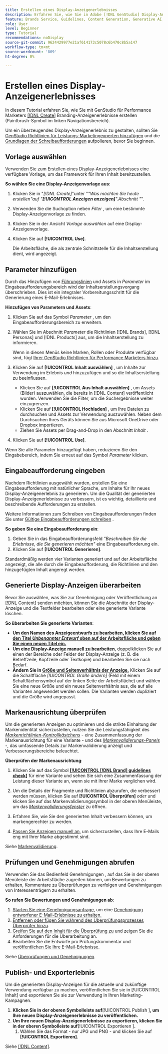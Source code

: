 ```yaml
---
title: Erstellen eines Display-Anzeigenerlebnisses
description: Erfahren Sie, wie Sie in Adobe [!DNL GenStudio] Display-Anzeigenerlebnisse für Performance-Marketingexperten erstellen.
feature: Brands Service, Guidelines, Content Generation, Generative AI, Create, Experiences, Variant Generation
role: User
level: Beginner
type: Tutorial
recommendations: noDisplay
source-git-commit: 9624429977e21af614173c5078c6b470c8b5a147
workflow-type: tm+mt
source-wordcount: '809'
ht-degree: 0%

---
```


# Erstellen eines Display-Anzeigenerlebnisses

In diesem Tutorial erfahren Sie, wie Sie mit GenStudio für Performance Marketers [[!DNL Create]](/help/user-guide/create/overview.md) Branding-Anzeigenerlebnisse erstellen (Paintbrush-Symbol im linken Navigationsbereich).

Um ein überzeugendes Display-Anzeigenerlebnis zu gestalten, sollten Sie [GenStudio Richtlinien für Leistungs-Marketingexperten hinzufügen](/help/user-guide/guidelines/add-guidelines.md) und die [Grundlagen der Schreibaufforderungen](/help/user-guide/effective-prompts.md) aufpolieren, bevor Sie beginnen.

## Vorlage auswählen

Verwenden Sie zum Erstellen eines Display-Anzeigenerlebnisses eine verfügbare Vorlage, um das Framework für Ihren Inhalt bereitzustellen.

**So wählen Sie eine Display-Anzeigenvorlage aus**:

1. Klicken Sie in &quot;_[!DNL Create]_&quot;unter &quot;_&quot;Was möchten Sie heute erstellen&quot;auf &quot;**[!UICONTROL Anzeigen anzeigen]**&quot;.Abschnitt &quot;_&quot;.
1. Verwenden Sie die Suchoption neben _Filter_ , um eine bestimmte Display-Anzeigenvorlage zu finden.
1. Klicken Sie in der Ansicht _Vorlage auswählen_ auf eine Display-Anzeigenvorlage.
1. Klicken Sie auf **[!UICONTROL Use]**.

   Die Arbeitsfläche, die als zentrale Schnittstelle für die Inhaltserstellung dient, wird angezeigt.

## Parameter hinzufügen

Durch das Hinzufügen von [Führungslinien](/help/user-guide/guidelines/overview.md) und Assets in _Parameter_ im Eingabeaufforderungsbereich wird der Inhaltserstellungsvorgang überschrieben. Dies ist ein integraler Vorbereitungsschritt für die Generierung eines E-Mail-Erlebnisses.

**Hinzufügen von Parametern und Assets**:

1. Klicken Sie auf das Symbol _Parameter_ , um den Eingabeaufforderungsbereich zu erweitern.
1. Wählen Sie im Abschnitt _Parameter_ die Richtlinien [!DNL Brands], [!DNL Personas] und [!DNL Products] aus, um die Inhaltserstellung zu informieren.

   Wenn in diesen Menüs keine Marken, Rollen oder Produkte verfügbar sind, fügt [Ihrer GenStudio Richtlinien für Performance Marketers hinzu](/help/user-guide/guidelines/add-guidelines.md).

1. Klicken Sie auf **[!UICONTROL Inhalt auswählen]** , um Inhalte zur Verwendung im Erlebnis *und* hinzuzufügen und so die Inhaltserstellung zu beeinflussen.
   * Klicken Sie auf **[!UICONTROL Aus Inhalt auswählen]** , um Assets (Bilder) auszuwählen, die bereits in [!DNL Content] veröffentlicht wurden. Verwenden Sie die Filter, um die Suchergebnisse weiter einzugrenzen.
   * Klicken Sie auf **[!UICONTROL Hochladen]** , um Ihre Dateien zu durchsuchen und Assets zur Verwendung auszuwählen. Neben dem Durchsuchen Ihres Geräts können Sie aus Microsoft OneDrive oder Dropbox importieren.
   * Ziehen Sie Assets per Drag-and-Drop in den Abschnitt _Inhalt_ .
1. Klicken Sie auf **[!UICONTROL Use]**.

Wenn Sie alle Parameter hinzugefügt haben, reduzieren Sie den Eingabebereich, indem Sie erneut auf das Symbol _Parameter_ klicken.

## Eingabeaufforderung eingeben

Nachdem Richtlinien ausgewählt wurden, erstellen Sie eine Eingabeaufforderung mit natürlicher Sprache, um Inhalte für Ihr neues Display-Anzeigenerlebnis zu generieren. Um die Qualität der generierten Display-Anzeigenerlebnisse zu verbessern, ist es wichtig, detaillierte und beschreibende Aufforderungen zu erstellen.

Weitere Informationen zum Schreiben von Eingabeaufforderungen finden Sie unter [Gültige Eingabeaufforderungen schreiben](/help/user-guide/effective-prompts.md) .

**So geben Sie eine Eingabeaufforderung ein**:

1. Geben Sie in das Eingabeaufforderungsfeld _&quot;Beschreiben Sie die Erlebnisse, die Sie generieren möchten&quot;_ eine Eingabeaufforderung ein.
1. Klicken Sie auf **[!UICONTROL Generieren]**.

Standardmäßig werden vier Varianten generiert und auf der Arbeitsfläche angezeigt, die alle durch die Eingabeaufforderung, die Richtlinien und den hinzugefügten Inhalt angeregt werden.

## Generierte Display-Anzeigen überarbeiten

Bevor Sie auswählen, was Sie zur Genehmigung oder Veröffentlichung an [!DNL Content] senden möchten, können Sie die Abschnitte der Display-Anzeige und die Textfelder bearbeiten oder eine generierte Variante löschen.

**So überarbeiten Sie generierte Varianten**:

* **Um [den Namen des Anzeigeentwurfs zu bearbeiten, klicken Sie auf den Titel _Unbenannter Entwurf_ oben auf der Arbeitsfläche und geben Sie einen neuen Titel ein.](/help/user-guide/create/manage-variants.md#change-draft-name)**
* **Um [eine Display-Anzeige manuell zu bearbeiten](/help/user-guide/create/manage-variants.md#manually-edit-text)**, doppelklicken Sie auf einen der Bereiche oder Felder der Display-Anzeige (z. B. die Betreffzeile, Kopfzeile oder Textkopie) und bearbeiten Sie sie nach Bedarf.
* **Ändern Sie in [ Größe und Seitenverhältnis der Anzeige.](/help/user-guide/create/manage-variants.md#change-aspect-ratio)** Klicken Sie auf die Schaltfläche _[!UICONTROL Größe ändern]_ (Feld mit einem Schaltflächensymbol auf der linken Seite der Arbeitsfläche) und wählen Sie eine neue Größe und ein neues Seitenverhältnis aus, die auf alle Varianten angewendet werden sollen. Die Varianten werden dupliziert und die Größe wird angepasst.

<!-- # Preview for device

When revising and preparing email experiences, you can toggle between previews for desktop and mobile views to ensure coherence and visual appeal of draft variants.

**To preview variants for desktop and mobile devices** toggle the device preview option—between **desktop** and **mobile**—in the right menu bar (computer and phone icons) to preview how variants appear. -->

## Markenausrichtung überprüfen

Um die generierten Anzeigen zu optimieren und die strikte Einhaltung der Markenidentität sicherzustellen, nutzen Sie die Leistungsfähigkeit des [_Markenrichtlinien-Kontrollkästchens_](/help/user-guide/guidelines/brand-validation.md#brand-guidelines-check) - eine Zusammenfassung der Markenausrichtung für eine Variante - und des [_Markenvalidierungs-Panels_](/help/user-guide/guidelines/brand-validation.md#brand-validation-panel) -, das umfassende Details zur Markenvalidierung anzeigt und Verbesserungsbereiche beleuchtet.

**Überprüfen der Markenausrichtung**:

1. Klicken Sie auf das Symbol [**[!UICONTROL [!DNL Brand] guidelines check]**](/help/user-guide/guidelines/brand-validation.md#brand-guidelines-check) für eine Variante und sehen Sie sich eine Zusammenfassung der Leistung dieser Variante an, wenn sie mit Ihrer Marke verglichen wird.
1. Um die Details der Fragmente und Richtlinien abzurufen, die verbessert werden müssen, klicken Sie auf **[!UICONTROL Überprüfen]** _oder_ und klicken Sie auf das Markenvalidierungssymbol in der oberen Menüleiste, um das [_Markenvalidierungsfenster_](/help/user-guide/guidelines/brand-validation.md#brand-validation-panel) zu öffnen.

1. Erfahren Sie, wie Sie den generierten Inhalt verbessern können, um markengerechter zu werden.
1. [Passen Sie Anzeigen manuell an](#revise-generated-display-ads), um sicherzustellen, dass Ihre E-Mails eng mit Ihrer Marke abgestimmt sind.

Siehe [Markenvalidierung](/help/user-guide/guidelines/brand-validation.md).

## Prüfungen und Genehmigungen abrufen

Verwenden Sie das Bedienfeld Genehmigungen , auf das Sie in der oberen Menüleiste der Arbeitsfläche zugreifen können, um Bewertungen zu erhalten, Kommentare zu Überprüfungen zu verfolgen und Genehmigungen von Interessenträgern zu erhalten.

**So rufen Sie Bewertungen und Genehmigungen ab**:

1. [Starten Sie eine Genehmigungsanfrage](/help/user-guide/approvals/request-review.md), um eine [Genehmigung entworfener E-Mail-Erlebnisse zu erhalten.](/help/user-guide/approvals/approve-content.md)
1. [Entfernen oder fügen Sie während des Überprüfungsprozesses Überprüfer hinzu](/help/user-guide/approvals/review-and-edit.md#manage-approvals).
1. [Greifen Sie auf den Inhalt für die Überprüfung zu](/help/user-guide/approvals/review-and-edit.md#access-content-for-review) und zeigen Sie die Anforderungen für die Überarbeitung an.
1. Bearbeiten Sie die Entwürfe pro Prüfungskommentar und [veröffentlichen Sie Ihre E-Mail-Erlebnisse](#publish-and-export-experience).

Siehe [Überprüfungen und Genehmigungen](/help/user-guide/approvals/overview.md).

## Publish- und Exporterlebnis

Um die generierten Display-Anzeigen für die aktuelle und zukünftige Verwendung verfügbar zu machen, veröffentlichen Sie sie in [!UICONTROL Inhalt] und exportieren Sie sie zur Verwendung in Ihren Marketing-Kampagnen.

1. **Klicken Sie in der oberen Symbolleiste auf**[!UICONTROL  Publish ]**, um Ihre neuen Display-Anzeigenerlebnisse zu veröffentlichen.**
1. **Um Ihre neuen Display-Anzeigenerlebnisse zu exportieren, klicken Sie in der oberen Symbolleiste auf**[!UICONTROL  Exportieren ]**.**
   1. Wählen Sie das Format - nur JPG und PNG - und klicken Sie auf **[!UICONTROL Exportieren]**.

Siehe [[!DNL Content]](/help/user-guide/content/overview.md#search-and-find-approved-content).
